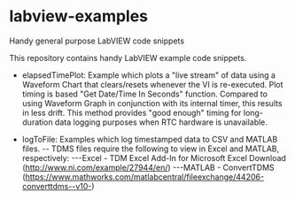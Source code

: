 # labview-examples
Handy general purpose LabVIEW code snippets

This repository contains handy LabVIEW example code snippets.

- elapsedTimePlot: Example which plots a "live stream" of data using a Waveform Chart that clears/resets whenever the VI is re-executed.  Plot timing is based "Get Date/Time In Seconds" function.  Compared to using Waveform Graph in conjunction with its internal timer, this results in less drift.  This method provides "good enough" timing for long-duration data logging purposes when RTC hardware is unavailable.

- logToFile: Examples which log timestamped data to CSV and MATLAB files.
-- TDMS files require the following to view in Excel and MATLAB, respectively:
---Excel - TDM Excel Add-In for Microsoft Excel Download (http://www.ni.com/example/27944/en/)
---MATLAB - ConvertTDMS (https://www.mathworks.com/matlabcentral/fileexchange/44206-converttdms--v10-)